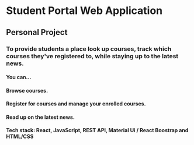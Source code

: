 # Student Portal Web Application

## Personal Project

### To provide students a place look up courses, track which courses they've registered to, while staying up to the latest news.

#### You can...

#### Browse courses.
#### Register for courses and manage your enrolled courses.
#### Read up on the latest news.

#### Tech stack: React, JavaScript, REST API, Material Ui / React Boostrap and HTML/CSS
